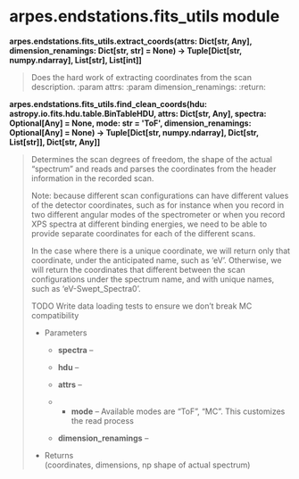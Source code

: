 # arpes.endstations.fits\_utils module

**arpes.endstations.fits\_utils.extract\_coords(attrs: Dict\[str, Any\],
dimension\_renamings: Dict\[str, str\] = None) -\> Tuple\[Dict\[str,
numpy.ndarray\], List\[str\], List\[int\]\]**

> Does the hard work of extracting coordinates from the scan
> description. :param attrs: :param dimension\_renamings: :return:

**arpes.endstations.fits\_utils.find\_clean\_coords(hdu:
astropy.io.fits.hdu.table.BinTableHDU, attrs: Dict\[str, Any\], spectra:
Optional\[Any\] = None, mode: str = 'ToF', dimension\_renamings:
Optional\[Any\] = None) -\> Tuple\[Dict\[str, numpy.ndarray\],
Dict\[str, List\[str\]\], Dict\[str, Any\]\]**

> Determines the scan degrees of freedom, the shape of the actual
> “spectrum” and reads and parses the coordinates from the header
> information in the recorded scan.
> 
> Note: because different scan configurations can have different values
> of the detector coordinates, such as for instance when you record in
> two different angular modes of the spectrometer or when you record XPS
> spectra at different binding energies, we need to be able to provide
> separate coordinates for each of the different scans.
> 
> In the case where there is a unique coordinate, we will return only
> that coordinate, under the anticipated name, such as ‘eV’. Otherwise,
> we will return the coordinates that different between the scan
> configurations under the spectrum name, and with unique names, such as
> ‘eV-Swept\_Spectra0’.
> 
> TODO Write data loading tests to ensure we don’t break MC
> compatibility
> 
>   - Parameters
>     
>       - **spectra** –
>     
>       - **hdu** –
>     
>       - **attrs** –
>     
>       -   - **mode** – Available modes are “ToF”, “MC”. This
>             customizes  
>             the read process
>     
>       - **dimension\_renamings** –
> 
>   - Returns  
>     (coordinates, dimensions, np shape of actual spectrum)
